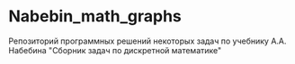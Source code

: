 # Nabebin_math_graphs
Репозиторий программных решений некоторых задач по учебнику А.А. Набебина "Сборник задач по дискретной математике"
